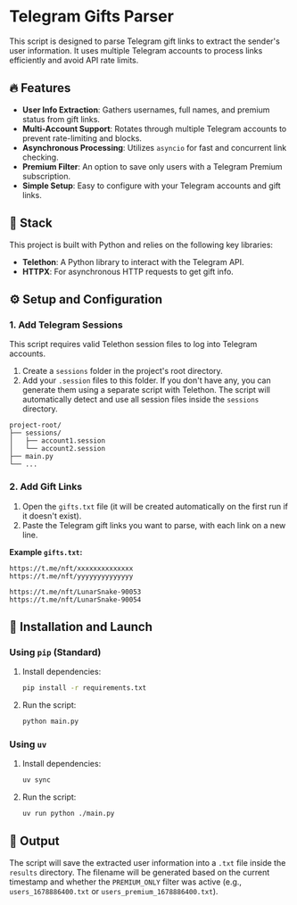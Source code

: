# Telegram Gifts Parser

This script is designed to parse Telegram gift links to extract the sender's user information. It uses multiple Telegram accounts to process links efficiently and avoid API rate limits.

## 🔥 Features

- **User Info Extraction**: Gathers usernames, full names, and premium status from gift links.
- **Multi-Account Support**: Rotates through multiple Telegram accounts to prevent rate-limiting and blocks.
- **Asynchronous Processing**: Utilizes `asyncio` for fast and concurrent link checking.
- **Premium Filter**: An option to save only users with a Telegram Premium subscription.
- **Simple Setup**: Easy to configure with your Telegram accounts and gift links.

## 💾 Stack

This project is built with Python and relies on the following key libraries:

- **Telethon**: A Python library to interact with the Telegram API.
- **HTTPX**: For asynchronous HTTP requests to get gift info.

## ⚙️ Setup and Configuration

### 1. Add Telegram Sessions

This script requires valid Telethon session files to log into Telegram accounts.

1.  Create a `sessions` folder in the project's root directory.
2.  Add your `.session` files to this folder. If you don't have any, you can generate them using a separate script with Telethon. The script will automatically detect and use all session files inside the `sessions` directory.

```
project-root/
├── sessions/
│   ├── account1.session
│   └── account2.session
├── main.py
└── ...
```

### 2. Add Gift Links

1.  Open the `gifts.txt` file (it will be created automatically on the first run if it doesn't exist).
2.  Paste the Telegram gift links you want to parse, with each link on a new line.

**Example `gifts.txt`:**

```
https://t.me/nft/xxxxxxxxxxxxxx
https://t.me/nft/yyyyyyyyyyyyyy
```

```
https://t.me/nft/LunarSnake-90053
https://t.me/nft/LunarSnake-90054
```

## 🚀 Installation and Launch

### Using `pip` (Standard)

1.  Install dependencies:
    ```bash
    pip install -r requirements.txt
    ```
2.  Run the script:
    ```bash
    python main.py
    ```

### Using `uv`

1.  Install dependencies:
    ```bash
    uv sync
    ```
2.  Run the script:
    ```bash
    uv run python ./main.py
    ```

## 📝 Output

The script will save the extracted user information into a `.txt` file inside the `results` directory. The filename will be generated based on the current timestamp and whether the `PREMIUM_ONLY` filter was active (e.g., `users_1678886400.txt` or `users_premium_1678886400.txt`).
